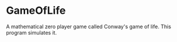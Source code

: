 # GameOfLife
 A mathematical zero player game called Conway's game of life. This program simulates it.
